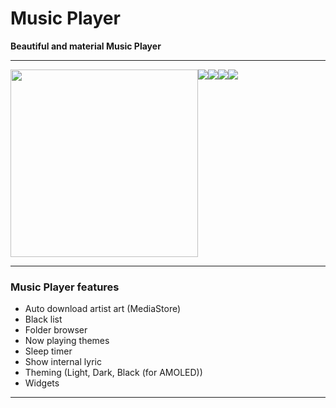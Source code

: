 # Music Player


**Beautiful and material Music Player**

--------
<div style="display: flex; align-items: flex-start;">
  <img src="./images/1.png" height="300" width="300"/>
  <img src="./images/2.png"/>
  <img src="./images/3.png"/>
  <img src="./images/4.png"/>
  <img src="./images/5.png"/>
<!-- ![Screenshots](./images/1.png?raw=true)
![Screenshots](./images/2.png?raw=true)
![Screenshots](./images/3.png?raw=true)
![Screenshots](./images/4.png?raw=true)
![Screenshots](./images/5.png?raw=true) -->
</div>

--------

### Music Player features

- Auto download artist art (MediaStore)
- Black list
- Folder browser
- Now playing themes
- Sleep timer
- Show internal lyric
- Theming (Light, Dark, Black (for AMOLED))
- Widgets


--------
